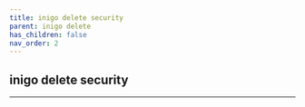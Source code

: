 ```yaml
---
title: inigo delete security
parent: inigo delete
has_children: false
nav_order: 2
---
```


## inigo delete security
---
